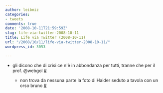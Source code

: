 ```yaml
---
author: leibniz
categories:
- tweets
comments: true
date: '2008-10-11T21:59:59Z'
slug: life-via-twitter-2008-10-11
title: Life via Twitter (2008-10-11)
url: "/2008/10/11/life-via-twitter-2008-10-11/"
wordpress_id: 3053

---
```

* gli dicono che di crisi ce n'è in abbondanza per tutti, tranne che per il prof. @webgol [#](https://twitter.com/leibniz/statuses/955379388)

	
  * non trova da nessuna parte la foto di Haider seduto a tavola con un orso bruno [#](https://twitter.com/leibniz/statuses/955387796)


